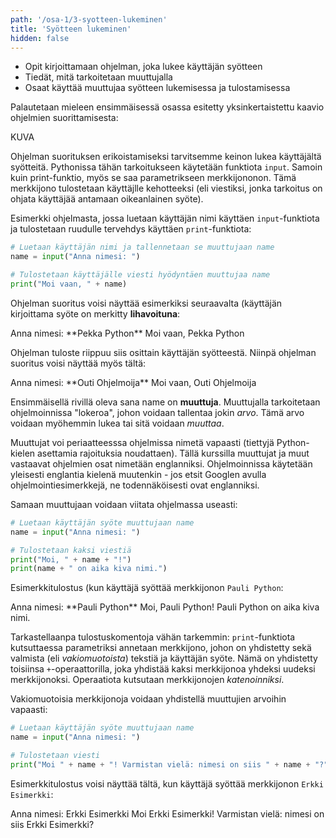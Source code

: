 ```yaml
---
path: '/osa-1/3-syotteen-lukeminen'
title: 'Syötteen lukeminen'
hidden: false
---
```


<text-box variant='learningObjectives' name='Oppimistavoitteet'>


- Opit kirjoittamaan ohjelman, joka lukee käyttäjän syötteen
- Tiedät, mitä tarkoitetaan muuttujalla
- Osaat käyttää muuttujaa syötteen lukemisessa ja tulostamisessa

</text-box>

Palautetaan mieleen ensimmäisessä osassa esitetty yksinkertaistettu kaavio ohjelmien suorittamisesta:

KUVA

Ohjelman suorituksen erikoistamiseksi tarvitsemme keinon lukea käyttäjältä syötteitä. Pythonissa tähän tarkoitukseen käytetään funktiota `input`. Samoin kuin print-funktio, myös se saa parametrikseen merkkijononon. Tämä merkkijono tulostetaan käyttäjlle kehotteeksi (eli viestiksi, jonka tarkoitus on ohjata käyttäjää antamaan oikeanlainen syöte).

Esimerkki ohjelmasta, jossa luetaan käyttäjän nimi käyttäen `input`-funktiota ja tulostetaan ruudulle tervehdys käyttäen `print`-funktiota:

```python
# Luetaan käyttäjän nimi ja tallennetaan se muuttujaan name
name = input("Anna nimesi: ")

# Tulostetaan käyttäjälle viesti hyödyntäen muuttujaa name
print("Moi vaan, " + name)
```

Ohjelman suoritus voisi näyttää esimerkiksi seuraavalta (käyttäjän kirjoittama syöte on merkitty **lihavoituna**:

<sample-output>
Anna nimesi: **Pekka Python**
Moi vaan, Pekka Python
</sample-output>

Ohjelman tuloste riippuu siis osittain käyttäjän syötteestä. Niinpä ohjelman suoritus voisi näyttää myös tältä:

<sample-output>
Anna nimesi: **Outi Ohjelmoija**
Moi vaan, Outi Ohjelmoija
</sample-output>

Ensimmäisellä rivillä oleva sana name on **muuttuja**. Muuttujalla tarkoitetaan ohjelmoinnissa "lokeroa", johon voidaan tallentaa jokin _arvo_. Tämä arvo voidaan myöhemmin lukea tai sitä voidaan _muuttaa_.

<text-box>
Muuttujat voi periaatteesssa ohjelmissa nimetä vapaasti (tiettyjä Python-kielen asettamia rajoituksia noudattaen). Tällä kurssilla muuttujat ja muut vastaavat ohjelmien osat nimetään englanniksi. Ohjelmoinnissa käytetään yleisesti englantia kielenä muutenkin - jos etsit Googlen avulla ohjelmointiesimerkkejä, ne todennäköisesti ovat englanniksi.
</text-box>

Samaan muuttujaan voidaan viitata ohjelmassa useasti:

```python
# Luetaan käyttäjän syöte muuttujaan name
name = input("Anna nimesi: ")

# Tulostetaan kaksi viestiä
print("Moi, " + name + "!")
print(name + " on aika kiva nimi.")
```

Esimerkkitulostus (kun käyttäjä syöttää merkkijonon `Pauli Python`:

<sample-output>
Anna nimesi: **Pauli Python**
Moi, Pauli Python!
Pauli Python on aika kiva nimi.
</sample-output>

Tarkastellaanpa tulostuskomentoja vähän tarkemmin: `print`-funktiota kutsuttaessa parametriksi annetaan merkkijono, johon on yhdistetty sekä valmista (eli _vakiomuotoista_) tekstiä ja käyttäjän syöte. Nämä on yhdistetty toisiinsa `+`-operaattorilla, joka yhdistää kaksi merkkijonoa yhdeksi uudeksi merkkijonoksi. Operaatiota kutsutaan merkkijonojen _katenoinniksi_.

Vakiomuotoisia merkkijonoja voidaan yhdistellä muuttujien arvoihin vapaasti:

```python
# Luetaan käyttäjän syöte muuttujaan name
name = input("Anna nimesi: ")

# Tulostetaan viesti
print("Moi " + name + "! Varmistan vielä: nimesi on siis " + name + "?")
```

Esimerkkitulostus voisi näyttää tältä, kun käyttäjä syöttää merkkijonon `Erkki Esimerkki`:

<sample-output>
Anna nimesi: Erkki Esimerkki
Moi Erkki Esimerkki! Varmistan vielä: nimesi on siis Erkki Esimerkki?
</sample-output>


    

